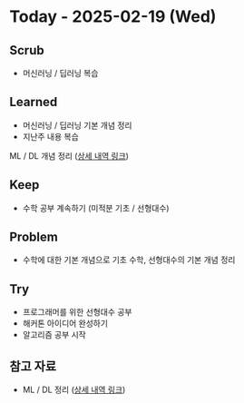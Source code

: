 # Today - 2025-02-19 (Wed)

## Scrub
- 머신러닝 / 딥러닝 복습

## Learned
- 머신러닝 / 딥러닝 기본 개념 정리
- 지난주 내용 복습

ML / DL 개념 정리 ([상세 내역 링크](https://jolly-troodon-eb3.notion.site/4-19e09fd9adc48088b0e5ff66377af2d1?pvs=4))

## Keep
- 수학 공부 계속하기 (미적분 기초 / 선형대수)

## Problem
- 수학에 대한 기본 개념으로 기초 수학, 선형대수의 기본 개념 정리

## Try
- 프로그래머를 위한 선형대수 공부
- 해커톤 아이디어 완성하기
- 알고리즘 공부 시작

## 참고 자료
- ML / DL 정리 ([상세 내역 링크](https://jolly-troodon-eb3.notion.site/4-19e09fd9adc48088b0e5ff66377af2d1?pvs=4))
